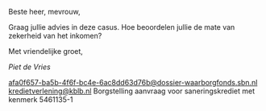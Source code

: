 Beste heer, mevrouw,

Graag jullie advies in deze casus. Hoe beoordelen jullie de mate van zekerheid van het inkomen?
 
Met vriendelijke groet,

*Piet de Vries*

<from>afa0f657-ba5b-4f6f-bc4e-6ac8dd63d76b@dossier-waarborgfonds.sbn.nl</from>
<to>kredietverlening@kblb.nl</to>
<subject>Borgstelling aanvraag voor saneringskrediet met kenmerk 5461135-1</subject>
